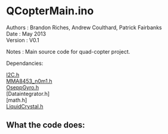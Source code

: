 QCopterMain.ino
===============

Authors     : Brandon Riches, Andrew Coulthard, Patrick Fairbanks <br />
Date        : May 2013 <br />
Version     : V0.1 <br />

Notes       : Main source code for quad-copter project. <br />

Dependancies: 
            
[I2C.h](https://github.com/briches/Quadcopter/tree/master/I2C) <br />
[MMA8453_n0m1.h](https://github.com/briches/Quadcopter/tree/master/MMA8453_n0m1) <br />
[OseppGyro.h](https://github.com/briches/Quadcopter/tree/master/OseppGyro) <br />
[Dataintegrator.h] <br />
[math.h] <br />
[LiquidCrystal.h](https://github.com/briches/Quadcopter/tree/master/LiquidCrystal) <br />
            

What the code does:
-------------------

